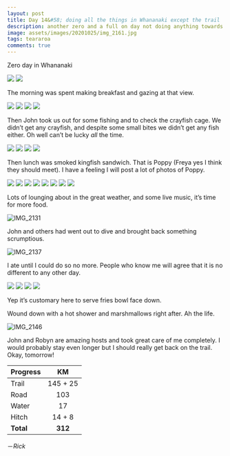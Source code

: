 ```yaml
---
layout: post
title: Day 14&#58; doing all the things in Whananaki except the trail
description: another zero and a full on day not doing anything towards walking the TA
image: assets/images/20201025/img_2161.jpg
tags: teararoa
comments: true
---
```


Zero day in Whananaki 

<div class="gallery" data-columns="2">
  <img src="/assets/images/20201025/img_2109.jpg">
  <img src="/assets/images/20201025/img_2110.jpg">
</div>

The morning was spent making breakfast and gazing at that view.

<div class="gallery" data-columns="2">
  <img src="/assets/images/20201025/img_2112.jpg">
  <img src="/assets/images/20201025/img_2113.jpg">
  <img src="/assets/images/20201025/img_2114.jpg">
  <img src="/assets/images/20201025/img_2117.jpg">
</div>

Then John took us out for some fishing and to check the crayfish cage. We didn’t get any crayfish, and despite some small bites we didn’t get any fish either. Oh well can’t be lucky _all_ the time.

<div class="gallery" data-columns="2">
  <img src="/assets/images/20201025/img_2118.jpg">
  <img src="/assets/images/20201025/img_2119.jpg">
  <img src="/assets/images/20201025/img_2120.jpg">
  <img src="/assets/images/20201025/img_2123.jpg">
</div>

Then lunch was smoked kingfish sandwich. That is Poppy (Freya yes I think they should meet). I have a feeling I will post a lot of photos of Poppy.

<div class="gallery" data-columns="2">
  <img src="/assets/images/20201025/img_2124.jpg">
  <img src="/assets/images/20201025/img_2127.jpg">
  <img src="/assets/images/20201025/img_2129.jpg">
  <img src="/assets/images/20201025/img_2142.jpg">
  <img src="/assets/images/20201025/img_2150.jpg">
  <img src="/assets/images/20201025/img_2154.jpg">
  <img src="/assets/images/20201025/img_2166.jpg">
  <img src="/assets/images/20201025/img_2173.jpg">
</div>

Lots of lounging about in the great weather, and some live music, it’s time for more food.

![IMG_2131](/assets/images/20201025/img_2131.jpg)

John and others had went out to dive and brought back something scrumptious.

![IMG_2137](/assets/images/20201025/img_2137.jpg)

I ate until I could do so no more. People who know me will agree that it is no different to any other day.

<div class="gallery" data-columns="2">
  <img src="/assets/images/20201025/img_2159.jpg">
  <img src="/assets/images/20201025/img_2161.jpg">
  <img src="/assets/images/20201025/img_2186.jpg">
  <img src="/assets/images/20201025/img_2187.jpg">
</div>

Yep it’s customary here to serve fries bowl face down.

Wound down with a hot shower and marshmallows right after. Ah the life.

![IMG_2146](/assets/images/20201025/img_2146.jpg)

John and Robyn are amazing hosts and took great care of me completely. I would probably stay even longer but I should really get back on the trail. Okay, tomorrow!

| Progress | KM  |
| --- |:---:|
| Trail | 145 + 25 |
| Road | 103 |
| Water | 17 |
| Hitch | 14 + 8 |
| **Total** | **312** |

－_Rick_